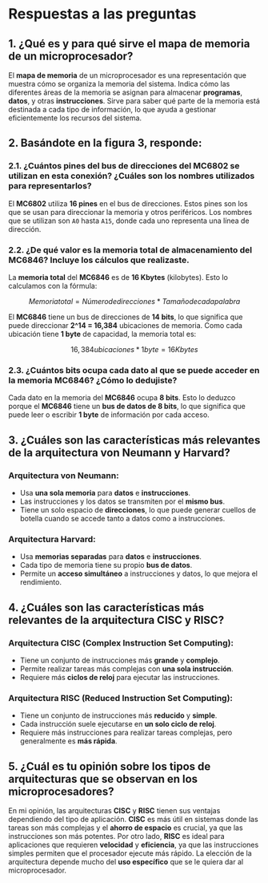 # Respuestas a las preguntas

## 1. ¿Qué es y para qué sirve el mapa de memoria de un microprocesador?

El **mapa de memoria** de un microprocesador es una representación que muestra cómo se organiza la memoria del sistema. Indica cómo las diferentes áreas de la memoria se asignan para almacenar **programas**, **datos**, y otras **instrucciones**. Sirve para saber qué parte de la memoria está destinada a cada tipo de información, lo que ayuda a gestionar eficientemente los recursos del sistema.

## 2. Basándote en la figura 3, responde:

### 2.1. ¿Cuántos pines del bus de direcciones del MC6802 se utilizan en esta conexión? ¿Cuáles son los nombres utilizados para representarlos?

El **MC6802** utiliza **16 pines** en el bus de direcciones. Estos pines son los que se usan para direccionar la memoria y otros periféricos. Los nombres que se utilizan son `A0` hasta `A15`, donde cada uno representa una línea de dirección.

### 2.2. ¿De qué valor es la memoria total de almacenamiento del MC6846? Incluye los cálculos que realizaste.

La **memoria total** del **MC6846** es de **16 Kbytes** (kilobytes). Esto lo calculamos con la fórmula:



```math
Memoria total = Número de direcciones * Tamaño de cada palabra
```


El **MC6846** tiene un bus de direcciones de **14 bits**, lo que significa que puede direccionar **2^14 = 16,384** ubicaciones de memoria. Como cada ubicación tiene **1 byte** de capacidad, la memoria total es:



```math
16,384 ubicaciones * 1 byte = 16 Kbytes
```



### 2.3. ¿Cuántos bits ocupa cada dato al que se puede acceder en la memoria MC6846? ¿Cómo lo dedujiste?

Cada dato en la memoria del **MC6846** ocupa **8 bits**. Esto lo deduzco porque el **MC6846** tiene un **bus de datos de 8 bits**, lo que significa que puede leer o escribir **1 byte** de información por cada acceso.

## 3. ¿Cuáles son las características más relevantes de la arquitectura von Neumann y Harvard?

### Arquitectura **von Neumann**:
- Usa **una sola memoria** para **datos** e **instrucciones**.
- Las instrucciones y los datos se transmiten por el **mismo bus**.
- Tiene un solo espacio de **direcciones**, lo que puede generar cuellos de botella cuando se accede tanto a datos como a instrucciones.

### Arquitectura **Harvard**:
- Usa **memorias separadas** para **datos** e **instrucciones**.
- Cada tipo de memoria tiene su propio **bus de datos**.
- Permite un **acceso simultáneo** a instrucciones y datos, lo que mejora el rendimiento.

## 4. ¿Cuáles son las características más relevantes de la arquitectura CISC y RISC?

### Arquitectura **CISC** (Complex Instruction Set Computing):
- Tiene un conjunto de instrucciones más **grande** y **complejo**.
- Permite realizar tareas más complejas con **una sola instrucción**.
- Requiere más **ciclos de reloj** para ejecutar las instrucciones.

### Arquitectura **RISC** (Reduced Instruction Set Computing):
- Tiene un conjunto de instrucciones más **reducido** y **simple**.
- Cada instrucción suele ejecutarse en **un solo ciclo de reloj**.
- Requiere más instrucciones para realizar tareas complejas, pero generalmente es **más rápida**.

## 5. ¿Cuál es tu opinión sobre los tipos de arquitecturas que se observan en los microprocesadores?

En mi opinión, las arquitecturas **CISC** y **RISC** tienen sus ventajas dependiendo del tipo de aplicación. **CISC** es más útil en sistemas donde las tareas son más complejas y el **ahorro de espacio** es crucial, ya que las instrucciones son más potentes. Por otro lado, **RISC** es ideal para aplicaciones que requieren **velocidad** y **eficiencia**, ya que las instrucciones simples permiten que el procesador ejecute más rápido. La elección de la arquitectura depende mucho del **uso específico** que se le quiera dar al microprocesador.
